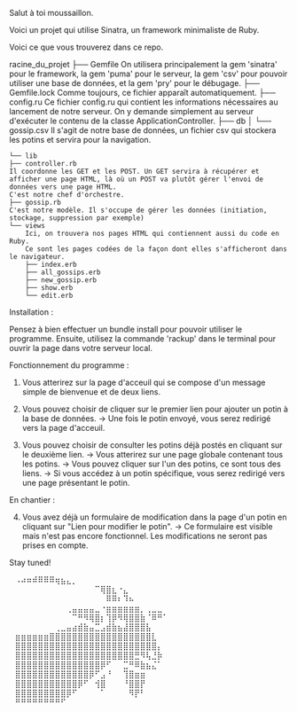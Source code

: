 Salut à toi moussaillon.

Voici un projet qui utilise Sinatra, un framework minimaliste de Ruby.

Voici ce que vous trouverez dans ce repo.

racine_du_projet
├── Gemfile 
    On utilisera principalement la gem 'sinatra' pour le framework, la gem 'puma' pour le serveur, la gem 'csv' pour pouvoir utiliser une base de données, et la gem 'pry' pour le débugage.
├── Gemfile.lock
    Comme toujours, ce fichier apparaît automatiquement.
├── config.ru
    Ce fichier config.ru qui contient les informations nécessaires au lancement de notre serveur.
    On y demande simplement au serveur d'exécuter le contenu de la classe ApplicationController.
    ├── db
│   └── gossip.csv
    Il s'agit de notre base de données, un fichier csv qui stockera les potins et servira pour la navigation.

    └── lib
    ├── controller.rb
    Il coordonne les GET et les POST. Un GET servira à récupérer et afficher une page HTML, là où un POST va plutôt gérer l'envoi de données vers une page HTML.
    C'est notre chef d'orchestre.
    ├── gossip.rb
    C'est notre modèle. Il s'occupe de gérer les données (initiation, stockage, suppression par exemple)
    └── views
        Ici, on trouvera nos pages HTML qui contiennent aussi du code en Ruby.
        Ce sont les pages codées de la façon dont elles s'afficheront dans le navigateur.
        ├── index.erb
        ├── all_gossips.erb
        ├── new_gossip.erb
        ├── show.erb
        └── edit.erb

Installation :

Pensez à bien effectuer un bundle install pour pouvoir utiliser le programme.
Ensuite, utilisez la commande 'rackup' dans le terminal pour ouvrir la page dans votre serveur local.

Fonctionnement du programme :

1. Vous atterirez sur la page d'acceuil qui se compose d'un message simple de bienvenue et de deux liens.

2. Vous pouvez choisir de cliquer sur le premier lien pour ajouter un potin à la base de données.
    -> Une fois le potin envoyé, vous serez redirigé vers la page d'acceuil.

3. Vous pouvez choisir de consulter les potins déjà postés en cliquant sur le deuxième lien.
    -> Vous atterirez sur une page globale contenant tous les potins.
    -> Vous pouvez cliquer sur l'un des potins, ce sont tous des liens.
    -> Si vous accédez à un potin spécifique, vous serez redirigé vers une page présentant le potin.

En chantier :

4. Vous avez déjà un formulaire de modification dans la page d'un potin en cliquant sur "Lien pour modifier le potin".
    -> Ce formulaire est visible mais n'est pas encore fonctionnel. Les modifications ne seront pas prises en compte.

Stay tuned! 

⠀⠠⠴⠶⠾⠿⠿⠿⢶⣦⣄⡀⠀⠀⠀⠀⠀⠀⠀⠀⠀⠀⠀⠀
⠀⠀⠀⠀⠀⠀⠀⠀⠀⠀⠀⠀⠀⠀⠀⠉⢿⣿⣆⠐⣄⠀⠀⠀⠀⠀⠀⠀⠀⠀
⠀⠀⠀⠀⠀⠀⠀⠀⠀⠀⠀⠀⠀⠀⠀⠀⠀⠿⠿⠆⠹⠦⠀⠀⠀⠀⠀⠀⠀⠀
⠀⠀⠀⠀⠀⠀⠀⠀⠀⠀⢀⣤⣤⣤⣤⣀⠐⣶⣶⣶⣶⣶⣶⡀⢀⣀⣀⠀⠀⠀
⠀⠀⠀⠀⠀⠀⠀⠀⠀⠀⠀⠉⠛⠻⢿⣿⡆⢹⡿⠻⢿⣿⣿⣷⠈⠿⠛⠁⠀⠀
⠀⠀⠀⠀⠀⠀⠀⠀⢀⣀⣤⣴⣾⣷⣤⣉⣠⣾⣷⣦⣼⣿⣿⣿⣧⠀⠀⠀⠀⠀
⠀⣶⣶⣶⣶⣶⣶⣿⣿⣿⣿⣿⣿⣿⣿⣿⣿⣿⣿⣿⣿⣿⣿⣿⣿⣇⠀⠀⠀⠀
⠀⣿⣿⣿⣿⣿⣿⣿⣿⣿⣿⣿⣿⣿⣿⣿⣿⣿⣿⣿⣿⣿⣿⣿⣿⣿⡄⠀⠀⠀
⠀⣿⣿⣿⣿⣿⣿⣿⣿⣿⣿⣿⣿⣿⣿⣿⣿⣿⣿⣿⣿⣿⣛⠻⢧⣘⡷⠀⠀⠀
⠀⣿⣿⣿⣿⣿⣿⣿⣿⣿⣿⣿⣿⣿⣿⣿⡿⠋⠀⠀⣉⠛⠿⣷⣦⣌⠁⠀⠀⠀
⠀⣿⣿⣿⣿⣿⣿⣿⣿⣿⣿⣿⣿⣿⡿⠋⣠⠘⠀⠀⢹⣿⣶⣶⠀⠀⠀⠀⠀⠀
⠀⣿⣿⣿⣿⣿⣿⣿⣿⣿⣿⣿⡿⠋⠀⢺⣿⠀⠀⠀⠘⣿⣿⡟⠀⠀⠀⠀⠀⠀
⠀⣿⣿⣿⣿⣿⣿⣿⣿⣿⡿⠋⠀⠀⠀⠀⠁⠀⠀⠀⠀⠻⡟⠃⠀⠀⠀⠀⠀⠀
⠀⠛⠛⠛⠛⠛⠛⠛⠛⠋⠀⠀⠀⠀⠀⠀⠀⠀⠀⠀⠀⠀⠀⠀